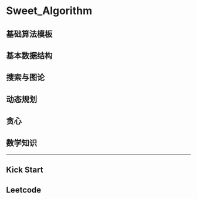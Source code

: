 # Sweet_Algorithm

## 基础算法模板

## 基本数据结构

## 搜索与图论

## 动态规划

## 贪心

## 数学知识

---

## Kick Start

## Leetcode
